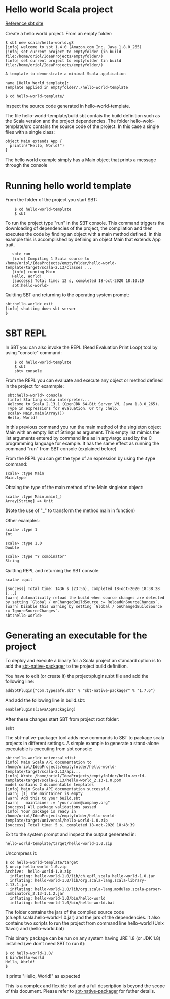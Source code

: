 # Hello world Scala project

[Reference sbt site](https://docs.scala-lang.org/getting-started/sbt-track/getting-started-with-scala-and-sbt-on-the-command-line.html)

Create a hello world project. From an empty folder:

```
$ sbt new scala/hello-world.g8
[info] welcome to sbt 1.4.0 (Amazon.com Inc. Java 1.8.0_265)
[info] set current project to emptyfolder (in build file:/home/oriol/IdeaProjects/emptyfolder/)
[info] set current project to emptyfolder (in build file:/home/oriol/IdeaProjects/emptyfolder/)

A template to demonstrate a minimal Scala application 

name [Hello World template]: 
Template applied in emptyfolder/./hello-world-template

$ cd hello-world-template/
```
Inspect the source code generated in hello-world-template.

The file hello-world-template/build.sbt contais the build definition such as the Scala version and the project dependencies.
The folder hello-wold-template/src contains the source code of the project. In this case a single files with a single class:
```
object Main extends App {
  println("Hello, World!")
}
```

The hello world example simply has a Main object that prints a message through the console

# Running hello world template

From the folder of the project you start SBT:
```
    $ cd hello-world-template
    $ sbt
```

To run the project type "run" in the SBT console.
This command triggers the downloading of dependencies of the project, the compilation and then executes the code by finding an object with a main method defined.
In this example this is accomplished by defining an object Main that extends App trait.

```
   sbt> run
   [info] Compiling 1 Scala source to /home/oriol/IdeaProjects/emptyfolder/hello-world-template/target/scala-2.13/classes ...
   [info] running Main 
   Hello, World!
   [success] Total time: 12 s, completed 18-oct-2020 18:10:19
   sbt:hello-world> 
```

Quitting SBT and returning to the operating system prompt:
```
sbt:hello-world> exit
[info] shutting down sbt server
$ 
```

# SBT REPL

In SBT you can also invoke the REPL (Read Evaluation Print Loop) tool by using "console" command:

```
    $ cd hello-world-template
    $ sbt
    sbt> console
```

From the REPL you can evaluate and execute any object or method defined in the project for exammple:
```
 sbt:hello-world> console
 [info] Starting scala interpreter...
 Welcome to Scala 2.13.1 (OpenJDK 64-Bit Server VM, Java 1.8.0_265).
 Type in expressions for evaluation. Or try :help.
 scala> Main.main(Array())
 Hello, World!
```

In this previous command you run the main method of the singleton object Main with an empty list of Strings as argument.
This empty list mimics the list arguments entered by command line as in argv/argc used by the C programming language for example.
It has the same effect as running the command "run" from SBT console (explained before)

From the REPL you can get the type of an expression by using the :type command:
```
scala> :type Main
Main.type
```

Obtaing the type of the main method of the Main singleton object:
```
scala> :type Main.main(_)
Array[String] => Unit
```
(Note the use of "_" to transform the method main in function) 

Other examples:
```
scala> :type 1
Int

scala> :type 1.0
Double

scala> :type "Y combinator"
String
```

Quitting REPL and returning the SBT console:
```
scala> :quit

[success] Total time: 1436 s (23:56), completed 18-oct-2020 18:38:28
[...]
[warn] Automatically reload the build when source changes are detected by setting `Global / onChangedBuildSource := ReloadOnSourceChanges`.
[warn] Disable this warning by setting `Global / onChangedBuildSource := IgnoreSourceChanges`.
sbt:hello-world> 
```

# Generating an executable for the project

To deploy and execute a binary for a Scala project an standard option is to add the [sbt-native-packager](https://www.scala-sbt.org/sbt-native-packager/) to the project build definition.

You have to edit (or create it) the project/plugins.sbt file and add the following line:
```
addSbtPlugin("com.typesafe.sbt" % "sbt-native-packager" % "1.7.6")
```

And add the following line in build.sbt:
```
enablePlugins(JavaAppPackaging)
```

After these changes start SBT from project root folder:
```
$sbt
```

The sbt-native-packager tool adds new commands to SBT to package scala projects in different settings.
A simple example to generate a stand-alone executable is executing from sbt console:
```
sbt:hello-world> universal:dist
[info] Main Scala API documentation to /home/oriol/IdeaProjects/emptyfolder/hello-world-template/target/scala-2.13/api...
[info] Wrote /home/oriol/IdeaProjects/emptyfolder/hello-world-template/target/scala-2.13/hello-world_2.13-1.0.pom
model contains 2 documentable templates
[info] Main Scala API documentation successful.
[warn] [1] The maintainer is empty
[warn] Add this to your build.sbt
[warn]   maintainer := "your.name@company.org"
[success] All package validations passed
[info] Your package is ready in /home/oriol/IdeaProjects/emptyfolder/hello-world-template/target/universal/hello-world-1.0.zip
[success] Total time: 5 s, completed 18-oct-2020 18:43:39
```

Exit to the system prompt and inspect the output generated in:
```
hello-world-template/target/hello-world-1.0.zip
```
Uncompress it:
```
$ cd hello-world-template/target
$ unzip hello-world-1.0.zip
Archive:  hello-world-1.0.zip
  inflating: hello-world-1.0/lib/ch.epfl.scala.hello-world-1.0.jar  
  inflating: hello-world-1.0/lib/org.scala-lang.scala-library-2.13.1.jar  
  inflating: hello-world-1.0/lib/org.scala-lang.modules.scala-parser-combinators_2.13-1.1.2.jar  
  inflating: hello-world-1.0/bin/hello-world  
  inflating: hello-world-1.0/bin/hello-world.bat 
```
The folder contains the jars of the compiled source code (ch.epfl.scala.hello-world-1.0.jar) and the jars of the dependencies.
It also contains two scripts to run the project from command line hello-world (Unix flavor) and (hello-world.bat)

This binary package can be run on any system having JRE 1.8 (or JDK 1.8) installed (we don't need SBT to run it):

```
$ cd hello-world-1.0/
$ bin/hello-world 
Hello, World!
$ 
```
It prints "Hello, World!" as expected

This is a complex and flexible tool and a full description is beyond the scope of this document. 
Please refer to [sbt-native-packager](https://www.scala-sbt.org/sbt-native-packager/) for futher details.

